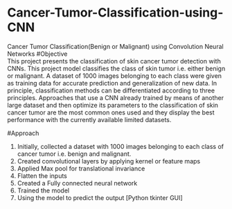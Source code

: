 # Cancer-Tumor-Classification-using-CNN
Cancer Tumor Classification(Benign or Malignant) using Convolution Neural Networks
#Objective                                                                                
This project presents the classification of skin cancer tumor detection with CNNs. This project model classifies the class of skin tumor i.e. either benign or malignant. A dataset of 1000 images belonging to each class were given as training data for accurate prediction and generalization of new data.
In principle, classification methods can be differentiated according to three principles. Approaches that use a CNN already trained by means of another large dataset and then optimize its parameters to the classification of skin cancer tumor are the most common ones used and they display the best performance with the currently available limited datasets.

#Approach
1. Initially, collected a dataset with 1000 images belonging to each class of cancer tumor i.e. benign and malignant.
2. Created convolutional layers by applying kernel or feature maps
3. Applied Max pool for translational invariance
4. Flatten the inputs
5. Created a Fully connected neural network
6. Trained the model
7. Using the model to predict the output [Python tkinter GUI]
